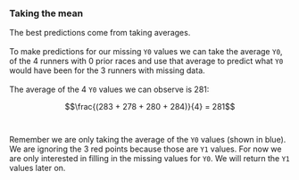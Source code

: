 ### Taking the mean

The best predictions come from taking averages. 
<br>
<br>
To make predictions for our missing `Y0` values we can take the average `Y0`, of the 4 runners with 0 prior races and use that average to predict what `Y0` would have been for the 3 runners with missing data. 
<br>
<br>
The average of the 4 `Y0` values we can observe is 281: 

$$\frac{(283 + 278 + 280 + 284)}{4} = 281$$
<br>
<br>
Remember we are only taking the average of the `Y0` values (shown in blue). We are ignoring the 3 red points because those are `Y1` values. For now we are only interested in filling in the missing values for `Y0`. We will return the `Y1` values later on. 



